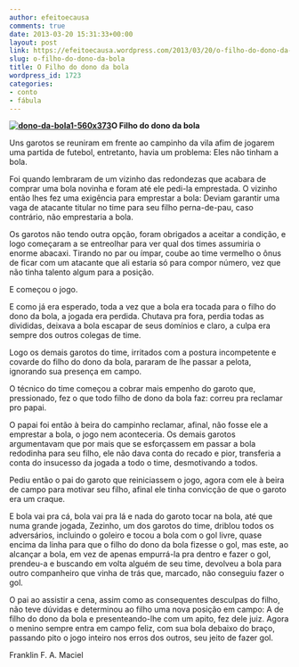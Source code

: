 ```yaml
---
author: efeitoecausa
comments: true
date: 2013-03-20 15:31:33+00:00
layout: post
link: https://efeitoecausa.wordpress.com/2013/03/20/o-filho-do-dono-da-bola/
slug: o-filho-do-dono-da-bola
title: O Filho do dono da bola
wordpress_id: 1723
categories:
- conto
- fábula
---
```


**[![dono-da-bola1-560x373](http://efeitoecausa.files.wordpress.com/2013/03/dono-da-bola1-560x373.jpg)](http://efeitoecausa.files.wordpress.com/2013/03/dono-da-bola1-560x373.jpg)O Filho do dono da bola**

Uns garotos se reuniram em frente ao campinho da vila afim de jogarem uma partida de futebol, entretanto, havia um problema: Eles não tinham a bola.

Foi quando lembraram de um vizinho das redondezas que acabara de comprar uma bola novinha e foram até ele pedi-la emprestada. O vizinho então lhes fez uma exigência para emprestar a bola: Deviam garantir uma vaga de atacante titular no time para seu filho perna-de-pau, caso contrário, não emprestaria a bola.

Os garotos não tendo outra opção, foram obrigados a aceitar a condição, e logo começaram a se entreolhar para ver qual dos times assumiria o enorme abacaxi. Tirando no par ou ímpar, coube ao time vermelho o ônus de ficar com um atacante que ali estaria só para compor número, vez que não tinha talento algum para a posição.

E começou o jogo.

E como já era esperado, toda a vez que a bola era tocada para o filho do dono da bola, a jogada era perdida. Chutava pra fora, perdia todas as divididas, deixava a bola escapar de seus domínios e claro, a culpa era sempre dos outros colegas de time.

Logo os demais garotos do time, irritados com a postura incompetente e covarde do filho do dono da bola, pararam de lhe passar a pelota, ignorando sua presença em campo.

O técnico do time começou a cobrar mais empenho do garoto que, pressionado, fez o que todo filho de dono da bola faz: correu pra reclamar pro papai.

O papai foi então à beira do campinho reclamar, afinal, não fosse ele a emprestar a bola, o jogo nem aconteceria. Os demais garotos argumentavam que por mais que se esforçassem em passar a bola redodinha para seu filho, ele não dava conta do recado e pior, transferia a conta do insucesso da jogada a todo o time, desmotivando a todos.

Pediu então o pai do garoto que reiniciassem o jogo, agora com ele à beira de campo para motivar seu filho, afinal ele tinha convicção de que o garoto era um craque.

E bola vai pra cá, bola vai pra lá e nada do garoto tocar na bola, até que numa grande jogada, Zezinho, um dos garotos do time, driblou todos os adversários, incluindo o goleiro e tocou a bola com o gol livre, quase encima da linha para que o filho do dono da bola fizesse o gol, mas este, ao alcançar a bola, em vez de apenas empurrá-la pra dentro e fazer o gol, prendeu-a e buscando em volta alguém de seu time, devolveu a bola para outro companheiro que vinha de trás que, marcado, não conseguiu fazer o gol.

O pai ao assistir a cena, assim como as consequentes desculpas do filho, não teve dúvidas e determinou ao filho uma nova posição em campo: A de filho do dono da bola e presenteando-lhe com um apito, fez dele juiz. Agora o menino sempre entra em campo feliz, com sua bola debaixo do braço, passando pito o jogo inteiro nos erros dos outros, seu jeito de fazer gol.

Franklin F. A. Maciel
